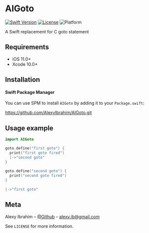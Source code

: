 # AIGoto
[![Swift Version][swift-image]][swift-url]
[![License][license-image]][license-url] 
![Platform](https://img.shields.io/cocoapods/p/LFAlertController.svg?style=flat)

A Swift replacement for C goto statement

## Requirements

- iOS 11.0+
- Xcode 10.0+

## Installation

#### Swift Package Manager
You can use SPM to install `AIGoto` by adding it to your `Package.swift`:

[ https://github.com/AlexyIbrahim/AIGoto.git ](https://github.com/AlexyIbrahim/AIGoto.git)

## Usage example

```swift
import AIGoto

goto.define("first goto") {
  print("first goto fired")
  |->"second goto"
}
        
goto.define("second goto") {
  print("second goto fired")
}
        
|->"first goto"
```

## Meta

Alexy Ibrahim – [@Github](https://github.com/alexyibrahim) – alexy.ib@gmail.com

See ``LICENSE`` for more information.

[swift-image]:https://img.shields.io/badge/swift-5.0-orange.svg
[swift-url]: https://swift.org/
[license-image]: https://img.shields.io/badge/License-MIT-blue.svg
[license-url]: LICENSE.md
# 

